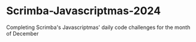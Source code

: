 # Scrimba-Javascriptmas-2024
Completing Scrimba's Javascriptmas' daily code challenges for the month of December
